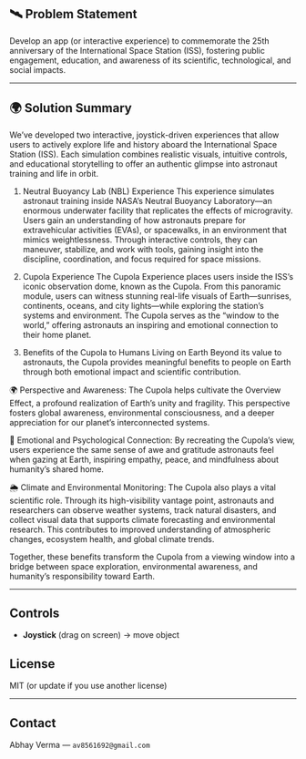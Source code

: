 ## 🛰️ Problem Statement

Develop an app (or interactive experience) to commemorate the 25th anniversary of the International Space Station (ISS), fostering public engagement, education, and awareness of its scientific, technological, and social impacts.

---

## 🌍 Solution Summary

We’ve developed two interactive, joystick-driven experiences that allow users to actively explore life and history aboard the International Space Station (ISS). Each simulation combines realistic visuals, intuitive controls, and educational storytelling to offer an authentic glimpse into astronaut training and life in orbit.

1. Neutral Buoyancy Lab (NBL) Experience
This experience simulates astronaut training inside NASA’s Neutral Buoyancy Laboratory—an enormous underwater facility that replicates the effects of microgravity. Users gain an understanding of how astronauts prepare for extravehicular activities (EVAs), or spacewalks, in an environment that mimics weightlessness. Through interactive controls, they can maneuver, stabilize, and work with tools, gaining insight into the discipline, coordination, and focus required for space missions.

2. Cupola Experience
The Cupola Experience places users inside the ISS’s iconic observation dome, known as the Cupola. From this panoramic module, users can witness stunning real-life visuals of Earth—sunrises, continents, oceans, and city lights—while exploring the station’s systems and environment. The Cupola serves as the “window to the world,” offering astronauts an inspiring and emotional connection to their home planet.

3. Benefits of the Cupola to Humans Living on Earth
Beyond its value to astronauts, the Cupola provides meaningful benefits to people on Earth through both emotional impact and scientific contribution.

🌍 Perspective and Awareness: The Cupola helps cultivate the Overview Effect, a profound realization of Earth’s unity and fragility. This perspective fosters global awareness, environmental consciousness, and a deeper appreciation for our planet’s interconnected systems.

💚 Emotional and Psychological Connection: By recreating the Cupola’s view, users experience the same sense of awe and gratitude astronauts feel when gazing at Earth, inspiring empathy, peace, and mindfulness about humanity’s shared home.

🌦️ Climate and Environmental Monitoring: The Cupola also plays a vital scientific role. Through its high-visibility vantage point, astronauts and researchers can observe weather systems, track natural disasters, and collect visual data that supports climate forecasting and environmental research. This contributes to improved understanding of atmospheric changes, ecosystem health, and global climate trends.

Together, these benefits transform the Cupola from a viewing window into a bridge between space exploration, environmental awareness, and humanity’s responsibility toward Earth.


---


## Controls

* **Joystick** (drag on screen) → move object


## License

MIT (or update if you use another license)

---

## Contact

Abhay Verma — `av8561692@gmail.com`
